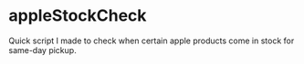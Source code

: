 # appleStockCheck
Quick script I made to check when certain apple products come in stock for same-day pickup.
